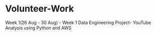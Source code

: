 # Volunteer-Work

Week 1(26 Aug - 30 Aug) - Week 1 Data Engineering Project- YouTube Analysis using Python and AWS
